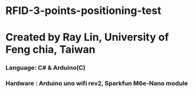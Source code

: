 # RFID-3-points-positioning-test
# Created by Ray Lin, University of Feng chia, Taiwan
### Language: C# & Arduino(C)
### Hardware : Arduino uno wifi rev2, Sparkfun M6e-Nano module
